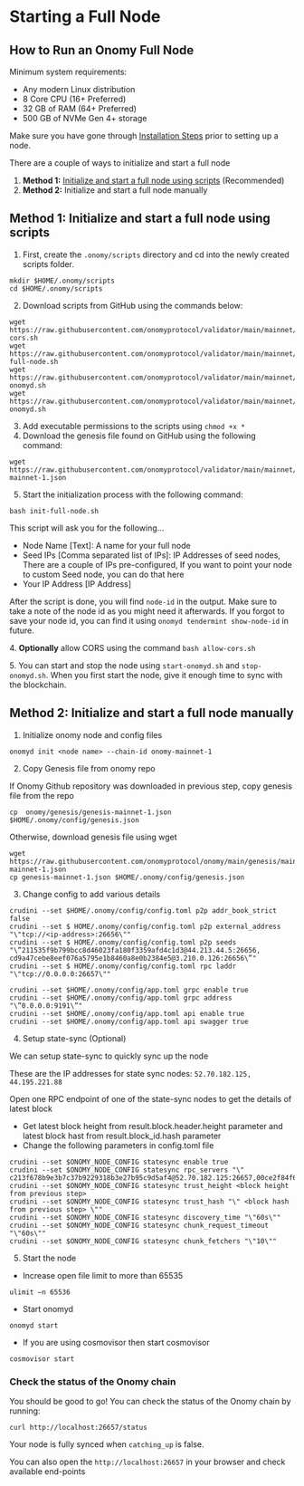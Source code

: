 # Starting a Full Node

## How to Run an Onomy Full Node

Minimum system requirements:

* Any modern Linux distribution
* 8 Core CPU (16+ Preferred)
* 32 GB of RAM (64+ Preferred)
* 500 GB of NVMe Gen 4+ storage

Make sure you have gone through [Installation Steps](pre-installation-steps.md) prior to setting up a node.

There are a couple of ways to initialize and start a full node

1. **Method 1:** [Initialize and start a full node using scripts](setting-up-a-full-node.md#initialize-and-start-a-full-node) (Recommended)
2. **Method 2:** Initialize and start a full node manually

## Method 1: Initialize and start a full node using scripts

1. First, create the `.onomy/scripts` directory and cd into the newly created scripts folder.

```
mkdir $HOME/.onomy/scripts
cd $HOME/.onomy/scripts
```

2. Download scripts from GitHub using the commands below:

```
wget https://raw.githubusercontent.com/onomyprotocol/validator/main/mainnet/scripts/allow-cors.sh
wget https://raw.githubusercontent.com/onomyprotocol/validator/main/mainnet/scripts/init-full-node.sh
wget https://raw.githubusercontent.com/onomyprotocol/validator/main/mainnet/scripts/start-onomyd.sh
wget https://raw.githubusercontent.com/onomyprotocol/validator/main/mainnet/scripts/stop-onomyd.sh
```

3. Add executable permissions to the scripts using `chmod +x *`
4. Download the genesis file found on GitHub using the following command:

```
wget https://raw.githubusercontent.com/onomyprotocol/validator/main/mainnet/genesis/genesis-mainnet-1.json
```

5. Start the initialization process with the following command:

`bash init-full-node.sh`

This script will ask you for the following...

* Node Name \[Text]: A name for your full node
* Seed IPs \[Comma separated list of IPs]: IP Addresses of seed nodes, There are a couple of IPs pre-configured, If you want to point your node to custom Seed node, you can do that here
* Your IP Address \[IP Address]

After the script is done, you will find `node-id` in the output. Make sure to take a note of the node id as you might need it afterwards. If you forgot to save your node id, you can find it using `onomyd tendermint show-node-id` in future.

4\. **Optionally** allow CORS using the command `bash allow-cors.sh`

5\. You can start and stop the node using `start-onomyd.sh` and `stop-onomyd.sh`. When you first start the node, give it enough time to sync with the blockchain.

## Method 2: Initialize and start a full node manually

1. Initialize onomy node and config files&#x20;

`onomyd init <node name> --chain-id onomy-mainnet-1`

2. Copy Genesis file from onomy repo&#x20;

If Onomy Github repository was downloaded in previous step, copy genesis file from the repo

`cp  onomy/genesis/genesis-mainnet-1.json $HOME/.onomy/config/genesis.json`

Otherwise, download genesis file using wget

```
wget https://raw.githubusercontent.com/onomyprotocol/onomy/main/genesis/mainnet/genesis-mainnet-1.json
cp genesis-mainnet-1.json $HOME/.onomy/config/genesis.json
```

3. Change config to add various details

```
crudini --set $HOME/.onomy/config/config.toml p2p addr_book_strict false
crudini --set $ HOME/.onomy/config/config.toml p2p external_address "\"tcp://<ip-address>:26656\""
crudini --set $ HOME/.onomy/config/config.toml p2p seeds "\”211535f9b799bcc8d46023fa180f3359afd4c1d3@44.213.44.5:26656, cd9a47cebe8eef076a5795e1b8460a8e0b2384e5@3.210.0.126:26656\”"
crudini --set $ HOME/.onomy/config/config.toml rpc laddr "\"tcp://0.0.0.0:26657\""
  
crudini --set $HOME/.onomy/config/app.toml grpc enable true
crudini --set $HOME/.onomy/config/app.toml grpc address "\”0.0.0.0:9191\”"
crudini --set $HOME/.onomy/config/app.toml api enable true
crudini --set $HOME/.onomy/config/app.toml api swagger true
```

4. Setup state-sync (Optional)&#x20;

We can setup state-sync to quickly sync up the node

These are the IP addresses for state sync nodes: `52.70.182.125, 44.195.221.88`

Open one RPC endpoint of one of the state-sync nodes to get the details of latest block

* Get latest block height from result.block.header.height parameter and latest block hast from result.block\_id.hash parameter&#x20;
* Change the following parameters in config.toml file&#x20;

```
crudini --set $ONOMY_NODE_CONFIG statesync enable true 
crudini --set $ONOMY_NODE_CONFIG statesync rpc_servers "\" c213f678b9e3b7c37b9229318b3e27b95c9d5af4@52.70.182.125:26657,00ce2f84f6b91639a7cedb2239e38ffddf9e36de@44.195.221.88:26657\"" 
crudini --set $ONOMY_NODE_CONFIG statesync trust_height <block height from previous step> 
crudini --set $ONOMY_NODE_CONFIG statesync trust_hash "\" <block hash from previous step> \"" 
crudini --set $ONOMY_NODE_CONFIG statesync discovery_time "\"60s\"" 
crudini --set $ONOMY_NODE_CONFIG statesync chunk_request_timeout "\"60s\"" 
crudini --set $ONOMY_NODE_CONFIG statesync chunk_fetchers "\"10\"" 
```

5. Start the node&#x20;

* Increase open file limit to more than 65535&#x20;

`ulimit –n 65536`

* Start onomyd&#x20;

`onomyd start`

* If you are using cosmovisor then start cosmovisor&#x20;

`cosmovisor start`

### Check the status of the Onomy chain

You should be good to go! You can check the status of the Onomy chain by running:

```
curl http://localhost:26657/status
```

Your node is fully synced when `catching_up` is false.

You can also open the `http://localhost:26657` in your browser and check available end-points
